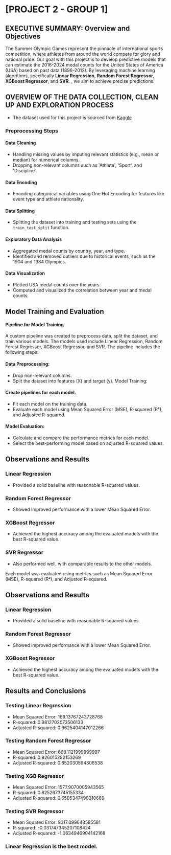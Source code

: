 # [PROJECT 2 - GROUP 1]

## EXECUTIVE SUMMARY: Overview and Objectives

The Summer Olympic Games represent the pinnacle of international sports competition, where athletes from around the world compete for glory and national pride. Our goal with this project is to develop predictive models that can estimate the 2016-2024 medal counts for the United States of America (USA) based on past data (1896-2012). By leveraging machine learning algorithms, specifically **Linear Regression**, **Random Forest Regressor**, **XGBoost Regressor**, and **SVR**. , we aim to achieve precise predictions.



## OVERVIEW OF THE DATA COLLECTION, CLEAN UP AND EXPLORATION PROCESS 

* The dataset used for this project is sourced from [Kaggle](https://www.kaggle.com/datasets/the-guardian/olympic-games?select=summer.csv)

### Preprocessing Steps

#### Data Cleaning
- Handling missing values by imputing relevant statistics (e.g., mean or median) for numerical columns.
- Dropping non-relevant columns such as 'Athlete', 'Sport', and 'Discipline'.

#### Data Encoding
- Encoding categorical variables using One Hot Encoding for features like event type and athlete nationality.

#### Data Splitting
- Splitting the dataset into training and testing sets using the `train_test_split` function.

#### Exploratory Data Analysis
- Aggregated medal counts by country, year, and type.
- Identified and removed outliers due to historical events, such as the 1904 and 1984 Olympics.

#### Data Visualization
- Plotted USA medal counts over the years.
- Computed and visualized the correlation between year and medal counts.


## Model Training and Evaluation

#### Pipeline for Model Training
A custom pipeline was created to preprocess data, split the dataset, and train various models. The models used include Linear Regression, Random Forest Regressor, XGBoost Regressor, and SVR. The pipeline includes the following steps:

#### Data Preprocessing:
- Drop non-relevant columns.
- Split the dataset into features (X) and target (y).
Model Training:

#### Create pipelines for each model.
- Fit each model on the training data.
- Evaluate each model using Mean Squared Error (MSE), R-squared (R²), and Adjusted R-squared.

#### Model Evaluation:
- Calculate and compare the performance metrics for each model.
- Select the best-performing model based on adjusted R-squared values.


## Observations and Results

### Linear Regression
- Provided a solid baseline with reasonable R-squared values.

### Random Forest Regressor
- Showed improved performance with a lower Mean Squared Error.

### XGBoost Regressor
- Achieved the highest accuracy among the evaluated models with the best R-squared value.

### SVR Regressor
- Also performed well, with comparable results to the other models.

Each model was evaluated using metrics such as Mean Squared Error (MSE), R-squared (R²), and Adjusted R-squared.


## Observations and Results

### Linear Regression
- Provided a solid baseline with reasonable R-squared values.

### Random Forest Regressor
- Showed improved performance with a lower Mean Squared Error.

### XGBoost Regressor
- Achieved the highest accuracy among the evaluated models with the best R-squared value.


## Results and Conclusions
### Testing Linear Regression
- Mean Squared Error: 169.13767243728768
- R-squared: 0.9812702073506133
- Adjusted R-squared: 0.9625404147012266

### Testing Random Forest Regressor
- Mean Squared Error: 668.1121999999997
- R-squared: 0.926015282153269
- Adjusted R-squared: 0.852030564306538

### Testing XGB Regressor
- Mean Squared Error: 1577.9070005943565
- R-squared: 0.8252673745155334
- Adjusted R-squared: 0.6505347490310669

### Testing SVR Regressor
- Mean Squared Error: 9317.099648585581
- R-squared: -0.031747345207108424
- Adjusted R-squared: -1.0634946904142168
  
### Linear Regression is the best model.
